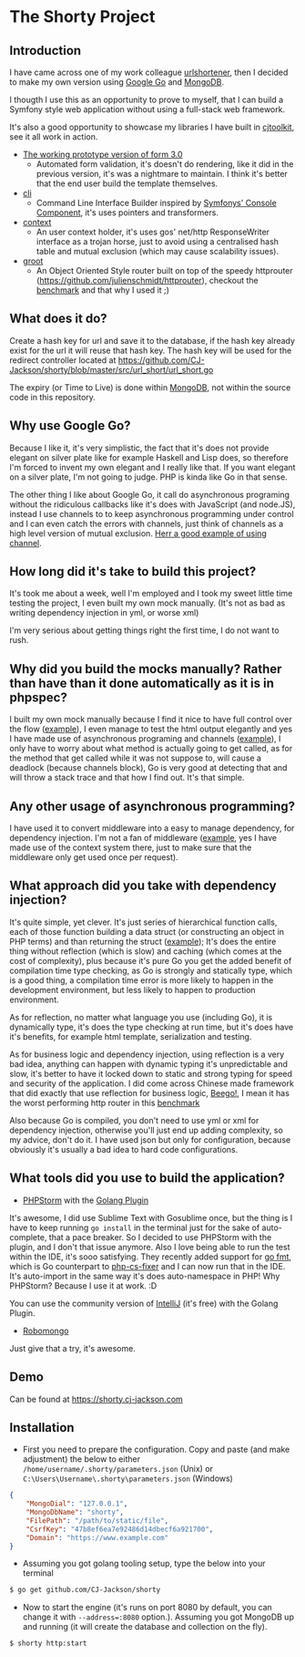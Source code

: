 # The Shorty Project

## Introduction

I have came across one of my work colleague [urlshortener](https://github.com/jarisoft/urlshortener), then I decided to make my own version using [Google Go](https://golang.org/) and [MongoDB](https://www.mongodb.org/).

I thougth I use this as an opportunity to prove to myself, that I can build a Symfony style web application without using a full-stack web framework.

It's also a good opportunity to showcase my libraries I have built in [cjtoolkit](https://github.com/cjtoolkit), see it all work in action.
* [The working prototype version of form 3.0](https://github.com/cjtoolkit/form/tree/epic/form_three)
    * Automated form validation, it's doesn't do rendering, like it did in the previous version, it's was a nightmare to maintain.  I think it's better that the end  user build the template themselves.
* [cli](https://github.com/cjtoolkit/cli)
    * Command Line Interface Builder inspired by [Symfonys' Console Component](http://symfony.com/doc/current/components/console/introduction.html), it's uses pointers and transformers.
* [context](https://github.com/cjtoolkit/context)
    * An user context holder, it's uses gos' net/http ResponseWriter interface as a trojan horse, just to avoid using a centralised hash table and mutual exclusion (which may cause scalability issues).
* [groot](https://github.com/cjtoolkit/groot)
    * An Object Oriented Style router built on top of the speedy httprouter (https://github.com/julienschmidt/httprouter), checkout the [benchmark](https://github.com/julienschmidt/go-http-routing-benchmark) and that why I used it ;)

## What does it do?

Create a hash key for url and save it to the database, if the hash key already exist for the url it will reuse that hash key.  The hash key will be used for the redirect controller located at https://github.com/CJ-Jackson/shorty/blob/master/src/url_short/url_short.go

The expiry (or Time to Live) is done within [MongoDB](https://docs.mongodb.org/manual/tutorial/expire-data/), not within the source code in this repository.

## Why use Google Go?

Because I like it, it's very simplistic, the fact that it's does not provide elegant on silver plate like for example Haskell and Lisp does,  so therefore I'm forced to invent my own elegant and I really like that.  If you want elegant on a silver plate, I'm not going to judge.  PHP is kinda like Go in that sense.

The other thing I like about Google Go, it call do asynchronous programing without the ridiculous callbacks like it's does with JavaScript (and node.JS), instead I use channels to to keep asynchronous programming under control and I can even catch the errors with channels, just think of channels as a high level version of mutual exclusion.  [Herr a good example of using channel](https://tour.golang.org/concurrency/2).

## How long did it's take to build this project?

It's took me about a week, well I'm employed and I took my sweet little time testing the project, I even built my own mock manually. (It's not as bad as writing dependency injection in yml, or worse xml)

I'm very serious about getting things right the first time, I do not want to rush.

## Why did you build the mocks manually? Rather than have than it done automatically as it is in phpspec?

I built my own mock manually because I find it nice to have full control over the flow ([example](https://github.com/CJ-Jackson/shorty/blob/master/src/skeleton/skeleton_mock/skeleton_mock.go)), I even manage to test the html output elegantly and yes I have made use of asynchronous programing and channels ([example](https://github.com/CJ-Jackson/shorty/blob/master/web/index_action_test.go)), I only have to worry about what method is actually going to get called, as for the method that get called while it was not suppose to, will cause a deadlock (because channels block), Go is very good at detecting that and will throw a stack trace and that how I find out.  It's that simple.

## Any other usage of asynchronous programming?

I have used it to convert middleware into a easy to manage dependency, for dependency injection.  I'm not a fan of middleware ([example](https://github.com/CJ-Jackson/shorty/blob/master/src/csrf/services.go), yes I have made use of the context system there, just to make sure that the middleware only get used once per request).

## What approach did you take with dependency injection?

It's quite simple, yet clever.  It's just series of hierarchical function calls, each of those function building a data struct (or constructing an object in PHP terms) and than returning the struct ([example](https://github.com/CJ-Jackson/shorty/blob/master/src/url_short/services.go)); It's does the entire thing without reflection (which is slow) and caching (which comes at the cost of complexity), plus because it's pure Go you get the added benefit of compilation time type checking, as Go is strongly and statically type, which is a good thing, a compilation time error is more likely to happen in the development environment, but less likely to happen to production environment.

As for reflection, no matter what language you use (including Go), it is dynamically type, it's does the type checking at run time, but it's does have it's benefits, for example html template, serialization and testing.

As for business logic and dependency injection, using reflection is a very bad idea, anything can happen with dynamic typing it's unpredictable and slow, it's better to have it locked down to static and strong typing for speed and security of the application.  I did come across Chinese made framework that did exactly that use reflection for business logic, [Beego!](http://beego.me/), I mean it has the worst performing http router in this [benchmark](https://github.com/julienschmidt/go-http-routing-benchmark)

Also because Go is compiled, you don't need to use yml or xml for dependency injection, otherwise you'll just end up adding complexity, so my advice, don't do it.  I have used json but only for configuration,  because obviously it's usually a bad idea to hard code configurations.

## What tools did you use to build the application?

* [PHPStorm](https://www.jetbrains.com/phpstorm/) with the [Golang Plugin](https://github.com/go-lang-plugin-org/go-lang-idea-plugin)

It's awesome, I did use Sublime Text with Gosublime once, but the thing is I have to keep running `go install` in the terminal just for the sake of auto-complete, that a pace breaker.  So I decided to use PHPStorm with the plugin, and I don't that issue anymore.  Also I love being able to run the test within the IDE, it's sooo satisfying.  They recently added support for [go fmt](https://blog.golang.org/go-fmt-your-code), which is Go counterpart to [php-cs-fixer](https://github.com/FriendsOfPHP/PHP-CS-Fixer) and I can now run that in the IDE.  It's auto-import in the same way it's does auto-namespace in PHP!  Why PHPStorm? Because I use it at work. :D

You can use the community version of [IntelliJ](https://www.jetbrains.com/idea/?fromMenu) (it's free) with the Golang Plugin.

* [Robomongo](https://robomongo.org/)

Just give that a try, it's awesome.

## Demo

Can be found at https://shorty.cj-jackson.com

## Installation

* First you need to prepare the configuration. Copy and paste (and make adjustment) the below to either `/home/username/.shorty/parameters.json` (Unix) or `C:\Users\Username\.shorty\parameters.json` (Windows)

```json
{
	"MongoDial": "127.0.0.1",
	"MongoDbName": "shorty",
	"FilePath": "/path/to/static/file",
	"CsrfKey": "47b8ef6ea7e92486d14dbecf6a921700",
	"Domain": "https://www.example.com"
}
```

* Assuming you got golang tooling setup, type the below into your terminal

```sh
$ go get github.com/CJ-Jackson/shorty
```

* Now to start the engine (it's runs on port 8080 by default, you can change it with `--address=:8080` option.). Assuming you got MongoDB up and running (it will create the database and collection on the fly).

```sh
$ shorty http:start
```